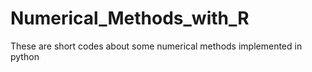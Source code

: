 # Numerical_Methods_with_R
These are short codes about some numerical methods implemented in python
